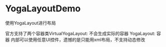 # YogaLayoutDemo
使用YogaLayout进行布局

官方支持了两个容器类VirtualYogaLayout: 不会生成实际的容器
		    YogaLayout: 容器
内部可以使用任意UI控件，遗憾的是只能用xml布局，不支持动态修改
